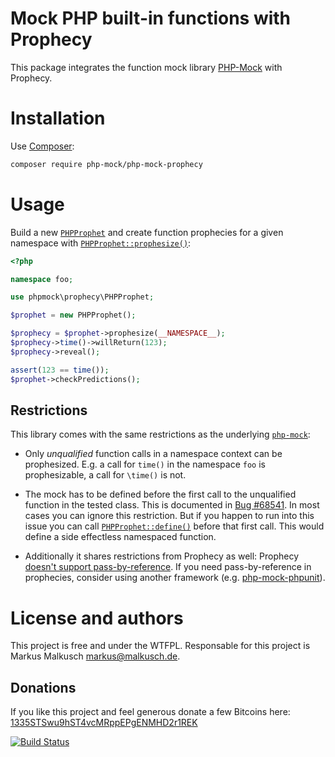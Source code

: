 # Mock PHP built-in functions with Prophecy

This package integrates the function mock library
[PHP-Mock](https://github.com/php-mock/php-mock) with Prophecy.

# Installation

Use [Composer](https://getcomposer.org/):

```sh
composer require php-mock/php-mock-prophecy
```

# Usage

Build a new [`PHPProphet`](http://php-mock.github.io/php-mock-prophecy/api/class-phpmock.prophecy.PHPProphet.html)
and create function prophecies for a given namespace
with [`PHPProphet::prophesize()`](http://php-mock.github.io/php-mock-prophecy/api/class-phpmock.prophecy.PHPProphet.html#_prophesize):

```php
<?php

namespace foo;

use phpmock\prophecy\PHPProphet;

$prophet = new PHPProphet();

$prophecy = $prophet->prophesize(__NAMESPACE__);
$prophecy->time()->willReturn(123);
$prophecy->reveal();

assert(123 == time());
$prophet->checkPredictions();
```

## Restrictions

This library comes with the same restrictions as the underlying
[`php-mock`](https://github.com/php-mock/php-mock#requirements-and-restrictions):

* Only *unqualified* function calls in a namespace context can be prophesized.
  E.g. a call for `time()` in the namespace `foo` is prophesizable,
  a call for `\time()` is not.

* The mock has to be defined before the first call to the unqualified function
  in the tested class. This is documented in [Bug #68541](https://bugs.php.net/bug.php?id=68541).
  In most cases you can ignore this restriction. But if you happen to run into
  this issue you can call [`PHPProphet::define()`](http://php-mock.github.io/php-mock-prophecy/api/class-phpmock.prophecy.PHPProphet.html#_define)
  before that first call. This would define a side effectless namespaced function.

* Additionally it shares restrictions from Prophecy as well:
  Prophecy [doesn't support pass-by-reference](https://github.com/phpspec/prophecy/issues/225).
  If you need pass-by-reference in prophecies, consider using another framework
  (e.g. [php-mock-phpunit](https://github.com/php-mock/php-mock-phpunit)).

# License and authors

This project is free and under the WTFPL.
Responsable for this project is Markus Malkusch markus@malkusch.de.

## Donations

If you like this project and feel generous donate a few Bitcoins here:
[1335STSwu9hST4vcMRppEPgENMHD2r1REK](bitcoin:1335STSwu9hST4vcMRppEPgENMHD2r1REK)

[![Build Status](https://travis-ci.org/php-mock/php-mock-prophecy.svg?branch=master)](https://travis-ci.org/php-mock/php-mock-prophecy)
